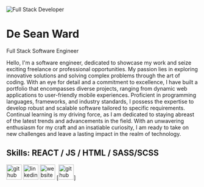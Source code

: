 ![Full Stack Developer](https://www.desean-ward.me/assets/desean-ward.png)
#  **De Sean Ward** 
Full Stack Software Engineer

Hello, I'm a software engineer, dedicated to showcase my work and seize exciting freelance or professional opportunities. My passion lies in exploring innovative solutions and solving complex problems through the art of coding. With an eye for detail and a commitment to excellence, I have built a portfolio that encompasses diverse projects, ranging from dynamic web applications to user-friendly mobile experiences. Proficient in programming languages, frameworks, and industry standards, I possess the expertise to develop robust and scalable software tailored to specific requirements. Continual learning is my driving force, as I am dedicated to staying abreast of the latest trends and advancements in the field. With an unwavering enthusiasm for my craft and an insatiable curiosity, I am ready to take on new challenges and leave a lasting impact in the realm of technology.

## Skills: REACT / JS / HTML / SASS/SCSS

[<img src='https://cdn.jsdelivr.net/npm/simple-icons@3.0.1/icons/github.svg' alt='github' height='40'>](https://github.com/desean-ward)   [<img src='https://cdn.jsdelivr.net/npm/simple-icons@3.0.1/icons/linkedin.svg' alt='linkedin' height='40'>](https://www.linkedin.com/in/desean-ward/)   [<img src='https://cdn.jsdelivr.net/npm/simple-icons@3.0.1/icons/icloud.svg' alt='website' height='40'>](https://www.desean-ward.me/)  [<img src='/blob/main/public/assets/skills/github.png' alt='github' height='40'>]   



